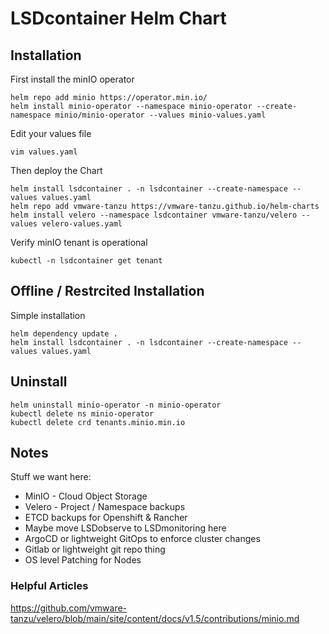 # LSDcontainer Helm Chart

## Installation

First install the minIO operator

```
helm repo add minio https://operator.min.io/
helm install minio-operator --namespace minio-operator --create-namespace minio/minio-operator --values minio-values.yaml
```

Edit your values file
```
vim values.yaml
```

Then deploy the Chart
```
helm install lsdcontainer . -n lsdcontainer --create-namespace --values values.yaml
helm repo add vmware-tanzu https://vmware-tanzu.github.io/helm-charts
helm install velero --namespace lsdcontainer vmware-tanzu/velero --values velero-values.yaml
```

Verify minIO tenant is operational
```
kubectl -n lsdcontainer get tenant 
```

## Offline / Restrcited Installation

Simple installation
```
helm dependency update .
helm install lsdcontainer . -n lsdcontainer --create-namespace --values values.yaml
```

## Uninstall 

```
helm uninstall minio-operator -n minio-operator
kubectl delete ns minio-operator
kubectl delete crd tenants.minio.min.io
```

## Notes

Stuff we want here:
- MinIO - Cloud Object Storage
- Velero - Project / Namespace backups
- ETCD backups for Openshift & Rancher
- Maybe move LSDobserve to LSDmonitoring here
- ArgoCD or lightweight GitOps to enforce cluster changes
- Gitlab or lightweight git repo thing
- OS level Patching for Nodes

### Helpful Articles

https://github.com/vmware-tanzu/velero/blob/main/site/content/docs/v1.5/contributions/minio.md
